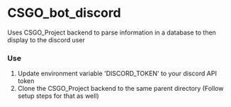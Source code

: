 # CSGO_bot_discord
Uses CSGO_Project backend to parse information in a database to then display to the discord user


### Use
1) Update environment variable 'DISCORD_TOKEN' to your discord API token
2) Clone the CSGO_Project backend to the same parent directory (Follow setup steps for that as well)
